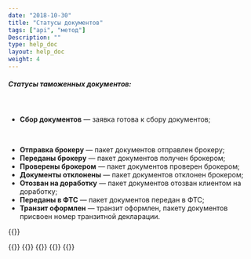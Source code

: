 ```yaml
---
date: "2018-10-30"
title: "Статусы документов"
tags: ["api", "метод"]
Description: ""
type: help_doc
layout: help_doc
weight: 4
---
```


##### Статусы таможенных документов: 
<br/>


* <b>Сбор документов</b> — заявка готова к сбору документов; 
<br/>

* <b>Отправка брокеру</b> — пакет документов отправлен брокеру; 
* <b>Переданы брокеру</b> — пакет документов получен брокером;
* <b>Проверены брокером</b> — пакет документов проверен брокером;
* <b>Документы отклонены</b> — пакет документов отклонен брокером;
* <b>Отозван на доработку</b> — пакет документов отозван клиентом на доработку;
* <b>Переданы в ФТС</b> — пакет документов передан в ФТС;
* <b>Транзит оформлен</b> — транзит оформлен, пакету документов присвоен номер транзитной декларации. 

{{<isHelpful>}}

{{<seeAlso>}}
    {{<seeAlsoItem link="/customs_documents/download_and_send/" text="Как загрузить документы">}}
    {{<seeAlsoItem link="/customs_documents/reloading/" text="Как дозагрузить документы">}}
    {{<seeAlsoItem link="/customs_documents/delete/" text="Как отозвать документы">}}
{{</seeAlso>}}